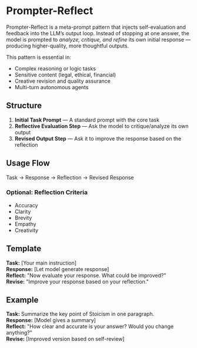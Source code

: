 # Prompter-Reflect

Prompter-Reflect is a meta-prompt pattern that injects self-evaluation and feedback into the LLM’s output loop. Instead of stopping at one answer, the model is prompted to *analyze, critique, and refine* its own initial response — producing higher-quality, more thoughtful outputs.

This pattern is essential in:
- Complex reasoning or logic tasks
- Sensitive content (legal, ethical, financial)
- Creative revision and quality assurance
- Multi-turn autonomous agents

## Structure

1. **Initial Task Prompt** — A standard prompt with the core task
2. **Reflective Evaluation Step** — Ask the model to critique/analyze its own output
3. **Revised Output Step** — Ask it to improve the response based on the reflection

## Usage Flow

Task → Response → Reflection → Revised Response


### Optional: Reflection Criteria
- Accuracy
- Clarity
- Brevity
- Empathy
- Creativity

## Template

**Task:** [Your main instruction]  
**Response:** [Let model generate response]  
**Reflect:** "Now evaluate your response. What could be improved?"  
**Revise:** "Improve your response based on your reflection."

## Example

**Task:** Summarize the key point of Stoicism in one paragraph.  
**Response:** [Model gives a summary]  
**Reflect:** "How clear and accurate is your answer? Would you change anything?"  
**Revise:** [Improved version based on self-review]

